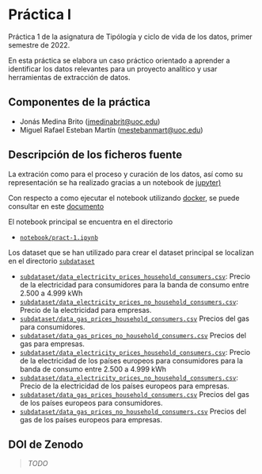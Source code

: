 
# Práctica I

Práctica 1 de la asignatura de Tipólogía y ciclo de vida de los datos, primer semestre de 2022. 

En esta práctica se elabora un caso práctico orientado a aprender a identificar los datos relevantes para un proyecto analítico y usar herramientas de extracción de datos.



## Componentes de la práctica

 - Jonás Medina Brito (jmedinabrit@uoc.edu)
 - Miguel Rafael Esteban Martín (mestebanmart@uoc.edu)
 
 
## Descripción de los ficheros fuente

La extración como para el proceso y curación de los datos, así como su representación se ha realizado gracias a un notebook de [jupyter)](https://jupyter.org/)

Con respecto a como ejecutar el notebook utilizando [docker](https://www.docker.com/), se puede consultar en este [documento](doc/install/docker.md)

El notebook principal se encuentra en el directorio

 - [`notebook/pract-1.ipynb`](notebook/pract-1.ipynb)
 
 Los dataset que se han utilizado para crear el dataset principal se localizan en el directorio [`subdataset`](./subdataset)
 

 - [`subdataset/data_electricity_prices_household_consumers.csv`](subdataset/data_electricity_prices_household_consumers.csv): Precio de la electricidad para consumidores para la banda de consumo entre  2.500 a 4.999 kWh 
 - [`subdataset/data_electricity_prices_no_household_consumers.csv`](subdataset/data_electricity_prices_no_household_consumers.csv): Precio de la electricidad para empresas.
 - [`subdataset/data_gas_prices_household_consumers.csv`](subdataset/data_gas_prices_household_consumers.csv) Precios del gas para consumidores.
 - [`subdataset/data_gas_prices_no_household_consumers.csv`](subdataset/data_gas_prices_no_household_consumers.csv) Precios del gas para empresas.
 - [`subdataset/data_electricity_prices_household_consumers.csv`](subdataset/data_electricity_prices_household_consumers.csv): Precio de la electricidad de los países europeos para consumidores para la banda de consumo entre  2.500 a 4.999 kWh 
 - [`subdataset/data_electricity_prices_no_household_consumers.csv`](subdataset/data_electricity_prices_no_household_consumers.csv): Precio de la electricidad de los países europeos para empresas.
 - [`subdataset/data_gas_prices_household_consumers.csv`](subdataset/data_gas_prices_household_consumers.csv) Precios del gas de los países europeos para consumidores.
 - [`subdataset/data_gas_prices_no_household_consumers.csv`](subdataset/data_gas_prices_no_household_consumers.csv) Precios del gas de los países europeos para empresas. 

 
## DOI de Zenodo

> _TODO_







